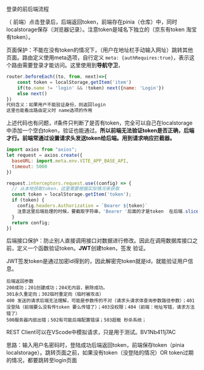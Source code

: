 登录的前后端流程 

（ 前端）点击登录后，后端返回token，前端存在pinia（仓库）中，同时localstorage保存（浏览器记录）。注意token是域名下独立的（京东有token 淘宝有token）。

页面保护：不能在没有token的情况下，（用户在地址栏手动输入网址）跳转其他页面。路由定义使用meta选项，自行定义 `meta: {authRequires:true}`，表示这个路由需要登录才能访问。这里使用到**导航守卫**，

```javascript
router.beforeEach((to, from, next)=>{
    const token = localStorage,getItem('item')
    if(to.name != 'login' && !token) next({name: 'Login'})
    else next()
})
代码含义：如果用户不能验证身份，则返回login
这里也能看出路由定义时 name选项的作用
```

上述代码也有问题，if条件只判断了是否有token，完全可以自己在localstorage中添加一个空白token，验证也能通过。**所以前端无法验证token是否正确，后端才行。**前端常通过设置请求头发送token给后端。用到**请求响应拦截器。**

```javascript
import axios from "axios";
let request = axios.create({
  baseURL: import.meta.env.VITE_APP_BASE_API,
  timeout: 5000
})

request.interceptors.request.use((config) => {
  // 从本地获取token，这里需要根据实际情况来获取
  const token = localStorage.getItem('token');
  if (token) {
    config.headers.Authorization = `Bearer ${token}`
    注意这里后端处理的时候，要截取字符串，'Bearer '后面的才是token  在后端.slice(7)
  }
  return config;
})
```

后端接口保护：防止别人直接调用接口对数据进行修改。因此在调用数据库接口之前，定义一个函数验证token。**JWT**创建token，签发 验证。

JWT签发token是通过加密id得到的，因此解密完token就是id，就能验证用户信息。

```
后端返回参数
200成功；201创建成功；204无内容，删除成功。
301永久重定向；302临时重定向（临时被攻击）
400 发送的请求后端无法理解，可能是参数传的不对（请求头请求体查询参数路径参数）；401没登陆（前端要么没有传token 要么传错了）；403没权限；404（前端：地址写错，请求方法错了）
500服务器内部出错；502有可能后端配置错误；503超载 秒杀系统；
```



REST Client可以在VScode中模拟请求，只是用于测试。BV1Nb411j7AC





思路：输入用户名密码时，登陆成功后端返回token，前端保存token（pinia localstorage）。跳转页面之前，如果没有token（没登陆的情况）OR token过期的情况，都要跳转至login页面